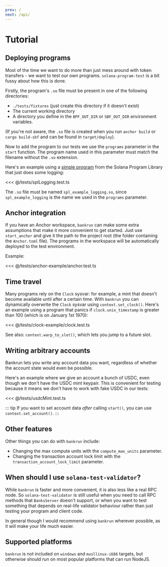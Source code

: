 ```yaml
---
prev: /
next: /api/
---
```

# Tutorial

## Deploying programs

Most of the time we want to do more than just mess around with token transfers - 
we want to test our own programs. `solana-program-test` is a bit fussy about
how this is done.

Firstly, the program's `.so` file must be present in one of the following directories:

* `./tests/fixtures` (just create this directory if it doesn't exist)
* The current working directory
* A directory you define in the `BPF_OUT_DIR` or `SBF_OUT_DIR` environment variables.

(If you're not aware, the `.so` file is created when you run `anchor build` or `cargo build-sbf`
and can be found in `target/deploy`).

Now to add the program to our tests we use the `programs` parameter in the `start` function.
The program name used in this parameter must match the filename without the `.so` extension.

Here's an example using a [simple program](https://github.com/solana-labs/solana-program-library/tree/bd216c8103cd8eb9f5f32e742973e7afb52f3b81/examples/rust/logging)
from the Solana Program Library that just does some logging:

<<< @/tests/splLogging.test.ts

The `.so` file must be named `spl_example_logging.so`, since `spl_example_logging` is
the name we used in the `programs` parameter.

## Anchor integration

If you have an Anchor workspace, `bankrun` can make some extra assumptions that make it more
convenient to get started. Just use `start_anchor` and give it the path to the project root
(the folder containing the `Anchor.toml` file). The programs in the workspace will be automatically
deployed to the test environment.

Example:

<<< @/tests/anchor-example/anchor.test.ts

## Time travel

Many programs rely on the `Clock` sysvar: for example, a mint that doesn't become available until after
a certain time. With `bankrun` you can dynamically overwrite the `Clock` sysvar using `context.set_clock()`.
Here's an example using a program that panics if `clock.unix_timestamp` is greater than 100
(which is on January 1st 1970):

<<< @/tests/clock-example/clock.test.ts

See also: `context.warp_to_slot()`, which lets you jump to a future slot.

## Writing arbitrary accounts

Bankrun lets you write any account data you want, regardless of
whether the account state would even be possible.

Here's an example where we give an account a bunch of USDC,
even though we don't have the USDC mint keypair. This is
convenient for testing because it means we don't have to
work with fake USDC in our tests:

<<< @/tests/usdcMint.test.ts

::: tip
If you want to set account data *after* calling `start()`,
you can use `context.set_account()`.
:::

## Other features

Other things you can do with `bankrun` include:

* Changing the max compute units with the `compute_max_units` parameter.
* Changing the transaction account lock limit with the `transaction_account_lock_limit` parameter.

## When should I use `solana-test-validator`?

While `bankrun` is faster and more convenient, it is also less like a real RPC node.
So `solana-test-validator` is still useful when you need to call RPC methods that `BanksServer`
doesn't support, or when you want to test something that depends on real-life validator behaviour
rather than just testing your program and client code.

In general though I would recommend using `bankrun` wherever possible, as it will make your life
much easier.

## Supported platforms

`bankrun` is not included on `windows` and `musllinux-i686` targets, but otherwise
should run on most popular platforms that can run NodeJS.
